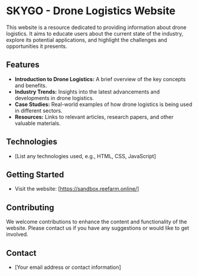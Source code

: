 # SKYGO - Drone Logistics Website

This website is a resource dedicated to providing information about drone logistics. It aims to educate users about the current state of the industry, explore its potential applications, and highlight the challenges and opportunities it presents.

## Features

* **Introduction to Drone Logistics:** A brief overview of the key concepts and benefits.
* **Industry Trends:**  Insights into the latest advancements and developments in drone logistics.
* **Case Studies:** Real-world examples of how drone logistics is being used in different sectors.
* **Resources:** Links to relevant articles, research papers, and other valuable materials.

## Technologies

* [List any technologies used, e.g., HTML, CSS, JavaScript]

## Getting Started

* Visit the website: [https://sandbox.reefarm.online/]

## Contributing

We welcome contributions to enhance the content and functionality of the website. Please contact us if you have any suggestions or would like to get involved.

## Contact

* [Your email address or contact information]
